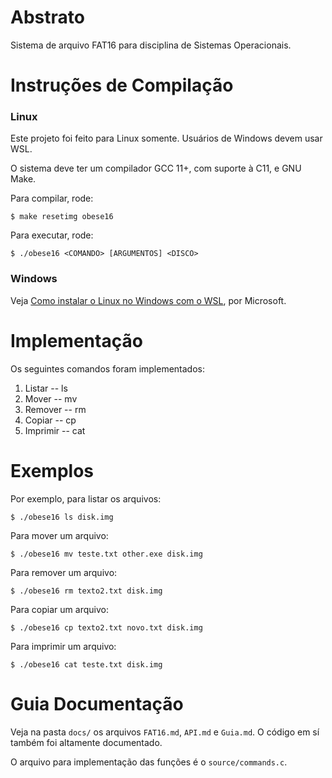 # Abstrato

Sistema de arquivo FAT16 para disciplina de Sistemas Operacionais.


# Instruções de Compilação

### Linux

Este projeto foi feito para Linux somente. Usuários de Windows devem usar WSL.

O sistema deve ter um compilador GCC 11+, com suporte à C11, e GNU Make.

Para compilar, rode:

```
$ make resetimg obese16
```

Para executar, rode:
```
$ ./obese16 <COMANDO> [ARGUMENTOS] <DISCO>
```

### Windows

Veja [Como instalar o Linux no Windows com o WSL](https://learn.microsoft.com/pt-br/windows/wsl/install), por Microsoft.

# Implementação

Os seguintes comandos foram implementados:

1. Listar   -- ls
2. Mover    -- mv
3. Remover  -- rm
4. Copiar   -- cp
5. Imprimir -- cat

# Exemplos

Por exemplo, para listar os arquivos:

```
$ ./obese16 ls disk.img
```

Para mover um arquivo:

```
$ ./obese16 mv teste.txt other.exe disk.img
```

Para remover um arquivo:

```
$ ./obese16 rm texto2.txt disk.img
```

Para copiar um arquivo:

```
$ ./obese16 cp texto2.txt novo.txt disk.img
```

Para imprimir um arquivo:

```
$ ./obese16 cat teste.txt disk.img
```

# Guia Documentação

Veja na pasta `docs/` os arquivos `FAT16.md`, `API.md` e `Guia.md`. O código em
sí também foi altamente documentado.

O arquivo para implementação das funções é o `source/commands.c`.
